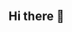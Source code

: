 ## Hi there 👋

<!--
**uComputeMe0100110/uComputeMe0100110** is a ✨ _special_ ✨ repository because its `README.md` (this file) appears on your GitHub profile.

Here are some ideas to get you started:

- 🔭 I’m currently working on ... Creating a Home SOC lab in order to create a virtualized business infrastructure that will allow me to simultaneously attack and defend.
- 🌱 I’m currently learning ... Python / reverse engineering / how to properly use github!
- 👯 I’m looking to collaborate on ... A Key logger project as well as creating a password strength tool. 
- 🤔 I’m looking for help with ... All things Cybersecurity
- ⚡ About ME: ... I am Currently working on my Bachelors degree in CyberSecurity and Info. Assurance. I have spent over 10 years as a Corporate manager in various retail businesses. I slowly broke down over time and finally realized it;s time to follow my passion. At this point Ive got computer basics down and have focused alot of my energy learning BASH  and powershell. However I am in need of guidance in terms of what paths to go down to acquire the knowledge and skills necessary to be successful in my Cybersecurity goals. 
-->
